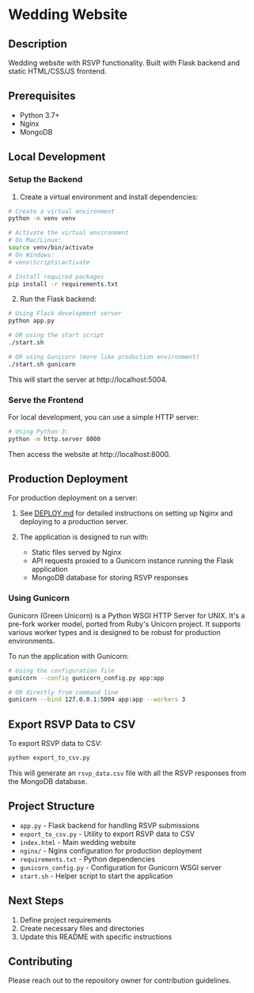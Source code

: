 # Wedding Website

## Description
Wedding website with RSVP functionality. Built with Flask backend and static HTML/CSS/JS frontend.

## Prerequisites
- Python 3.7+
- Nginx
- MongoDB

## Local Development

### Setup the Backend

1. Create a virtual environment and install dependencies:

```bash
# Create a virtual environment
python -m venv venv

# Activate the virtual environment
# On Mac/Linux:
source venv/bin/activate
# On Windows:
# venv\Scripts\activate

# Install required packages
pip install -r requirements.txt
```

2. Run the Flask backend:

```bash
# Using Flask development server
python app.py

# OR using the start script
./start.sh

# OR using Gunicorn (more like production environment)
./start.sh gunicorn
```

This will start the server at http://localhost:5004.

### Serve the Frontend

For local development, you can use a simple HTTP server:

```bash
# Using Python 3:
python -m http.server 8000
```

Then access the website at http://localhost:8000.

## Production Deployment

For production deployment on a server:

1. See [DEPLOY.md](DEPLOY.md) for detailed instructions on setting up Nginx and deploying to a production server.

2. The application is designed to run with:
   - Static files served by Nginx
   - API requests proxied to a Gunicorn instance running the Flask application
   - MongoDB database for storing RSVP responses

### Using Gunicorn

Gunicorn (Green Unicorn) is a Python WSGI HTTP Server for UNIX. It's a pre-fork worker model, ported from Ruby's Unicorn project. It supports various worker types and is designed to be robust for production environments.

To run the application with Gunicorn:

```bash
# Using the configuration file
gunicorn --config gunicorn_config.py app:app

# OR directly from command line
gunicorn --bind 127.0.0.1:5004 app:app --workers 3
```

## Export RSVP Data to CSV

To export RSVP data to CSV:

```bash
python export_to_csv.py
```

This will generate an `rsvp_data.csv` file with all the RSVP responses from the MongoDB database.

## Project Structure
- `app.py` - Flask backend for handling RSVP submissions
- `export_to_csv.py` - Utility to export RSVP data to CSV
- `index.html` - Main wedding website
- `nginx/` - Nginx configuration for production deployment
- `requirements.txt` - Python dependencies
- `gunicorn_config.py` - Configuration for Gunicorn WSGI server
- `start.sh` - Helper script to start the application

## Next Steps
1. Define project requirements
2. Create necessary files and directories
3. Update this README with specific instructions

## Contributing
Please reach out to the repository owner for contribution guidelines.